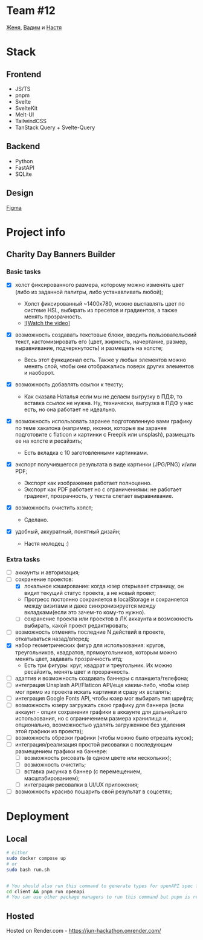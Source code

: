 # Team #12

[Женя](https://t.me/HugeLetters), [Вадим](https://t.me/pnkvnky) и [Настя](https://t.me/palmette)

# Stack

## Frontend

- JS/TS
- pnpm
- Svelte
- SvelteKit
- Melt-UI
- TailwindCSS
- TanStack Query + Svelte-Query

## Backend

- Python
- FastAPI
- SQLite

## Design

[Figma](https://www.figma.com/file/14IWGKKD2T9XmvJ7IkBZXK/%D0%94%D0%B6%D1%83%D0%BD-%D1%85%D0%B0%D0%BA%D0%B0%D1%82%D0%BE%D0%BD%3A-%D0%BA%D0%BE%D0%BC%D0%B0%D0%BD%D0%B4%D0%B0-%2312?type=design&node-id=0%3A1&mode=design&t=0GPo1EmlhcDVFA8D-1)

# Project info

## Charity Day Banners Builder

### Basic tasks

- [x] холст фиксированного размера, которому можно изменять цвет (либо из заданной палитры, либо устанавливать любой);

  - Холст фиксированный ~1400х780, можно выставлять цвет по системе HSL, выбирать из пресетов и градиентов, а также менять прозрачность.
  - [![Watch the video]](showcase/Canvas%20Color.webm)

- [x] возможность создавать текстовые блоки, вводить пользовательский текст, кастомизировать его (цвет, жирность, начертание, размер, выравнивание, подчеркнутость) и размещать на холсте;
  - Весь этот функционал есть. Также у любых элементов можно менять слой, чтобы они отображались поверх других элементов и наоборот.
- [x] возможность добавлять ссылки к тексту;
  - Как сказала Наталья если мы не делаем выгрузку в ПДФ, то вставка ссылок не нужна. Ну, технически, выгрузка в ПДФ у нас есть, но она работает не идеально.
- [x] возможность использовать заранее подготовленную вами графику по теме хакатона (например, иконки, которые вы заранее подготовите с flaticon и картинки с Freepik или unsplash), размещать ее на холсте и ресайзить;
  - Есть вкладка с 10 заготовленными картинками.
- [x] экспорт получившегося результата в виде картинки (JPG/PNG) и/или PDF;
  - Экспорт как изображение работает полноценно.
  - Экспорт как PDF работает но с ограничениями: не работает градиент, прозрачность, у текста слетает выравнивание.
- [x] возможность очистить холст;
  - Сделано.
- [x] удобный, аккуратный, понятный дизайн;
  - Настя молодец :)

### Extra tasks

- [ ] аккаунты и авторизация;
- [ ] сохранение проектов:
  - [x] локальное кэширование: когда юзер открывает страницу, он видит текущий статус проекта, а не новый проект;
  - Прогресс постоянно сохраняется в localStorage и сохраняется между визитами и даже синхронизируется между вкладками(если это зачем-то кому-то нужно).
  - [ ] сохранение проекта или проектов в ЛК аккаунта и возможность выбирать, какой проект редактировать;
- [ ] возможность отменять последние N действий в проекте, откатываться назад/вперед;
- [x] набор геометрических фигур для использования: кругов, треугольников, квадратов, прямоугольников, которым можно менять цвет, задавать прозрачность итд;
  - Есть три фигуры: круг, квадрат и треугольник. Их можно ресайзить, менять цвет и прозрачность.
- [ ] адаптив и возможность создавать баннеры с планшета/телефона;
- [ ] интеграция Unsplash API/Flaticon API/еще каким-либо, чтобы юзер мог прямо из проекта искать картинки и сразу их всталять;
- [ ] интеграция Google Fonts API, чтобы юзер мог выбирать тип шрифта;
- [ ] возможность юзеру загружать свою графику для баннера (если аккаунт - опция сохранения графики в аккаунте для дальнейшего использования, но с ограничением размера хранилища и, опционально, возможностью удалять загруженное без удаления этой графики из проекта);
- [ ] возможность обрезки графики (чтобы можно было отрезать кусок);
- [ ] интеграция/реализация простой рисовалки с последующим размещением графики на баннере:
  - [ ] возможность рисовать (в одном цвете или нескольких);
  - [ ] возможность очистить;
  - [ ] вставка рисунка в баннер (с перемещением, масштабированием);
  - [ ] интеграция рисовалки в UI/UX приложения;
- [ ] возможность красиво пошарить свой результат в соцсетях;

# Deployment

## Local

```bash
# either
sudo docker compose up
# or
sudo bash run.sh


# You should also run this command to generate types for openAPI spec for the client.
cd client && pnpm run openapi
# You can use other package managers to run this command but pnpm is recommended
```

## Hosted

Hosted on Render.com - https://jun-hackathon.onrender.com/
